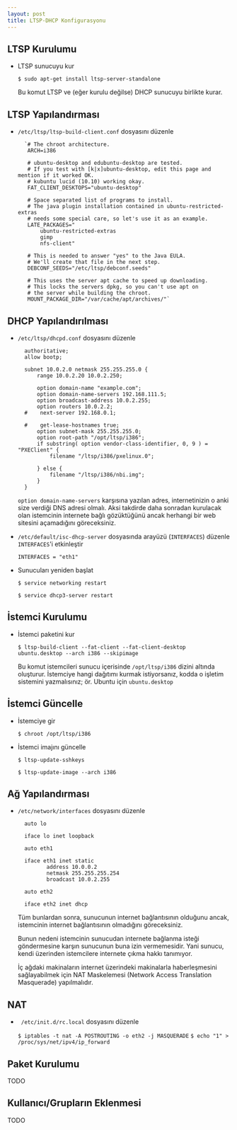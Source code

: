 ```yaml
---
layout: post
title: LTSP-DHCP Konfigurasyonu
---
```



##  LTSP Kurulumu

- LTSP sunucuyu kur

  `$ sudo apt-get install ltsp-server-standalone`

  Bu komut LTSP ve (eğer kurulu değilse) DHCP sunucuyu birlikte kurar.

## LTSP Yapılandırması

- `/etc/ltsp/ltsp-build-client.conf` dosyasını düzenle
        
        `# The chroot architecture.
         ARCH=i386

         # ubuntu-desktop and edubuntu-desktop are tested.
         # If you test with [k|x]ubuntu-desktop, edit this page and mention if it worked OK.
         # kubuntu lucid (10.10) working okay.
         FAT_CLIENT_DESKTOPS="ubuntu-desktop"

         # Space separated list of programs to install.
         # The java plugin installation contained in ubuntu-restricted-extras
         # needs some special care, so let's use it as an example.
         LATE_PACKAGES="
             ubuntu-restricted-extras
             gimp
             nfs-client"

         # This is needed to answer "yes" to the Java EULA.
         # We'll create that file in the next step.
         DEBCONF_SEEDS="/etc/ltsp/debconf.seeds"

         # This uses the server apt cache to speed up downloading.
         # This locks the servers dpkg, so you can't use apt on
         # the server while building the chroot.
         MOUNT_PACKAGE_DIR="/var/cache/apt/archives/"`

## DHCP Yapılandırılması

- `/etc/ltsp/dhcpd.conf` dosyasını düzenle
          
        authoritative;
        allow bootp;

        subnet 10.0.2.0 netmask 255.255.255.0 {
            range 10.0.2.20 10.0.2.250;

            option domain-name "example.com";
            option domain-name-servers 192.168.111.5;
            option broadcast-address 10.0.2.255;
            option routers 10.0.2.2;
        #    next-server 192.168.0.1;

        #    get-lease-hostnames true;
            option subnet-mask 255.255.255.0;
            option root-path "/opt/ltsp/i386";
            if substring( option vendor-class-identifier, 0, 9 ) = "PXEClient" {
                filename "/ltsp/i386/pxelinux.0";

            } else {
                filename "/ltsp/i386/nbi.img";
            }
        }
  

  `option domain-name-servers` karşısına yazılan adres, internetinizin o anki
  size verdiği DNS adresi olmalı. Aksi takdirde daha sonradan kurulacak olan
  istemcinin internete bağlı gözüktüğünü ancak herhangi bir web sitesini
  açamadığını göreceksiniz.

- `/etc/default/isc-dhcp-server` dosyasında arayüzü (`INTERFACES`) düzenle
  `INTERFACES`'i etkinleştir

  ```
  INTERFACES = "eth1"
  ```

- Sunucuları yeniden başlat

  ```
  $ service networking restart

  $ service dhcp3-server restart
  ```

## İstemci Kurulumu

- İstemci paketini kur

  ```
  $ ltsp-build-client --fat-client --fat-client-desktop ubuntu.desktop --arch i386 --skipimage
  ```

  Bu komut istemcileri sunucu içerisinde `/opt/ltsp/i386` dizini altında
  oluşturur.  İstemciye hangi dağıtımı kurmak istiyorsanız, kodda o işletim
  sistemini yazmalısınız; ör. Ubuntu için `ubuntu.desktop`


## İstemci Güncelle

- İstemciye gir
  
  `$ chroot /opt/ltsp/i386`

- İstemci imajını güncelle

  `$ ltsp-update-sshkeys`
  
  `$ ltsp-update-image --arch i386`

## Ağ Yapılandırması

- `/etc/network/interfaces` dosyasını düzenle

                          
        auto lo

        iface lo inet loopback

        auto eth1

        iface eth1 inet static
               address 10.0.0.2
               netmask 255.255.255.254
               broadcast 10.0.2.255

        auto eth2

        iface eth2 inet dhcp
  

  Tüm bunlardan sonra, sunucunun internet bağlantısının olduğunu ancak,
  istemcinin internet bağlantısının olmadığını göreceksiniz.

  Bunun nedeni istemcinin sunucudan internete bağlanma isteği göndermesine
  karşın sunucunun buna izin vermemesidir. Yani sunucu, kendi üzerinden
  istemcilere internete çıkma hakkı tanımıyor.

  İç ağdaki makinaların internet üzerindeki makinalarla haberleşmesini
  sağlayabilmek için NAT Maskelemesi (Network Access Translation Masquerade)
  yapılmalıdır.

## NAT

- ` /etc/init.d/rc.local` dosyasını düzenle

  
  `$ iptables -t nat -A POSTROUTING -o eth2 -j MASQUERADE`
  `$ echo "1" > /proc/sys/net/ipv4/ip_forward`



## Paket Kurulumu

TODO

## Kullanıcı/Grupların Eklenmesi

TODO


